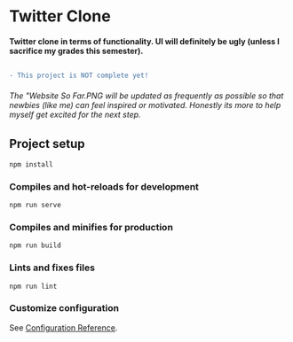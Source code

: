 # Twitter Clone

#### Twitter clone in terms of functionality. UI will definitely be ugly (unless I sacrifice my grades this semester).
## 
```diff
- This project is NOT complete yet! 
```

###### The "Website So Far.PNG will be updated as frequently as possible so that newbies (like me) can feel inspired or motivated. Honestly its more to help myself get excited for the next step.



## Project setup
```
npm install
```

### Compiles and hot-reloads for development
```
npm run serve
```

### Compiles and minifies for production
```
npm run build
```

### Lints and fixes files
```
npm run lint
```

### Customize configuration
See [Configuration Reference](https://cli.vuejs.org/config/).

